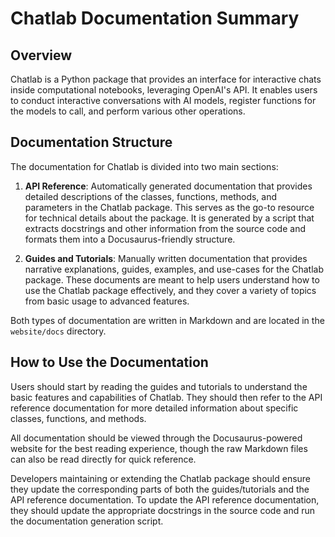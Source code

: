 # Chatlab Documentation Summary

## Overview
Chatlab is a Python package that provides an interface for interactive chats inside computational notebooks, leveraging OpenAI's API. It enables users to conduct interactive conversations with AI models, register functions for the models to call, and perform various other operations.

## Documentation Structure
The documentation for Chatlab is divided into two main sections:

1. **API Reference**: Automatically generated documentation that provides detailed descriptions of the classes, functions, methods, and parameters in the Chatlab package. This serves as the go-to resource for technical details about the package. It is generated by a script that extracts docstrings and other information from the source code and formats them into a Docusaurus-friendly structure.

2. **Guides and Tutorials**: Manually written documentation that provides narrative explanations, guides, examples, and use-cases for the Chatlab package. These documents are meant to help users understand how to use the Chatlab package effectively, and they cover a variety of topics from basic usage to advanced features.

Both types of documentation are written in Markdown and are located in the `website/docs` directory.

## How to Use the Documentation
Users should start by reading the guides and tutorials to understand the basic features and capabilities of Chatlab. They should then refer to the API reference documentation for more detailed information about specific classes, functions, and methods.

All documentation should be viewed through the Docusaurus-powered website for the best reading experience, though the raw Markdown files can also be read directly for quick reference.

Developers maintaining or extending the Chatlab package should ensure they update the corresponding parts of both the guides/tutorials and the API reference documentation. To update the API reference documentation, they should update the appropriate docstrings in the source code and run the documentation generation script.